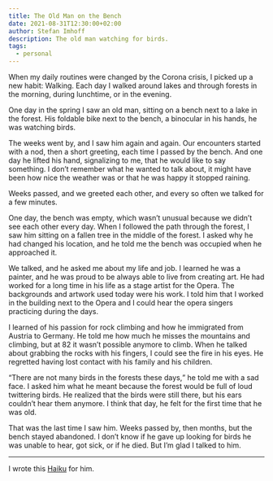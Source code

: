 ```yaml
---
title: The Old Man on the Bench
date: 2021-08-31T12:30:00+02:00
author: Stefan Imhoff
description: The old man watching for birds.
tags:
  - personal
---
```


When my daily routines were changed by the Corona crisis, I picked up a new habit: Walking. Each day I walked around lakes and through forests in the morning, during lunchtime, or in the evening.

One day in the spring I saw an old man, sitting on a bench next to a lake in the forest. His foldable bike next to the bench, a binocular in his hands, he was watching birds.

The weeks went by, and I saw him again and again. Our encounters started with a nod, then a short greeting, each time I passed by the bench. And one day he lifted his hand, signalizing to me, that he would like to say something. I don’t remember what he wanted to talk about, it might have been how nice the weather was or that he was happy it stopped raining.

Weeks passed, and we greeted each other, and every so often we talked for a few minutes.

One day, the bench was empty, which wasn’t unusual because we didn’t see each other every day. When I followed the path through the forest, I saw him sitting on a fallen tree in the middle of the forest. I asked why he had changed his location, and he told me the bench was occupied when he approached it.

We talked, and he asked me about my life and job. I learned he was a painter, and he was proud to be always able to live from creating art. He had worked for a long time in his life as a stage artist for the Opera. The backgrounds and artwork used today were his work. I told him that I worked in the building next to the Opera and I could hear the opera singers practicing during the days.

I learned of his passion for rock climbing and how he immigrated from Austria to Germany. He told me how much he misses the mountains and climbing, but at 82 it wasn’t possible anymore to climb. When he talked about grabbing the rocks with his fingers, I could see the fire in his eyes. He regretted having lost contact with his family and his children.

<q>There are not many birds in the forests these days,</q> he told me with a sad face. I asked him what he meant because the forest would be full of loud twittering birds. He realized that the birds were still there, but his ears couldn’t hear them anymore. I think that day, he felt for the first time that he was old.

That was the last time I saw him. Weeks passed by, then months, but the bench stayed abandoned. I don’t know if he gave up looking for birds he was unable to hear, got sick, or if he died. But I’m glad I talked to him.

---

I wrote this [Haiku](/haiku/19/) for him.